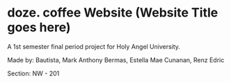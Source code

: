 # doze. coffee Website (Website Title goes here)
A 1st semester final period project for Holy Angel University.

Made by:
  Bautista, Mark Anthony
  Bermas, Estella Mae
  Cunanan, Renz Edric

Section: NW - 201
